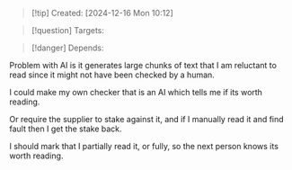 
>[!tip] Created: [2024-12-16 Mon 10:12]

>[!question] Targets: 

>[!danger] Depends: 

Problem with AI is it generates large chunks of text that I am reluctant to read since it might not have been checked by a human.

I could make my own checker that is an AI which tells me if its worth reading.

Or require the supplier to stake against it, and if I manually read it and find fault then I get the stake back.

I should mark that I partially read it, or fully, so the next person knows its worth reading.